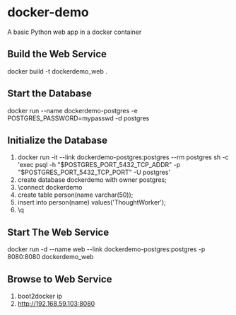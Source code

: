 # docker-demo
A basic Python web app in a docker container

Build the Web Service
---------------------
docker build -t dockerdemo_web .

Start the Database
------------------
docker run --name dockerdemo-postgres -e POSTGRES_PASSWORD=mypasswd -d postgres

Initialize the Database
-----------------------
1. docker run -it --link dockerdemo-postgres:postgres --rm postgres sh -c 'exec psql -h "$POSTGRES_PORT_5432_TCP_ADDR" -p "$POSTGRES_PORT_5432_TCP_PORT" -U postgres'
2. create database dockerdemo with owner postgres;
3. \connect dockerdemo
4. create table person(name varchar(50));
5. insert into person(name) values('ThoughtWorker');
6. \q

Start The Web Service
---------------------
docker run -d --name web --link dockerdemo-postgres:postgres -p 8080:8080 dockerdemo_web

Browse to Web Service
---------------------
1. boot2docker ip
2. http://192.168.59.103:8080
